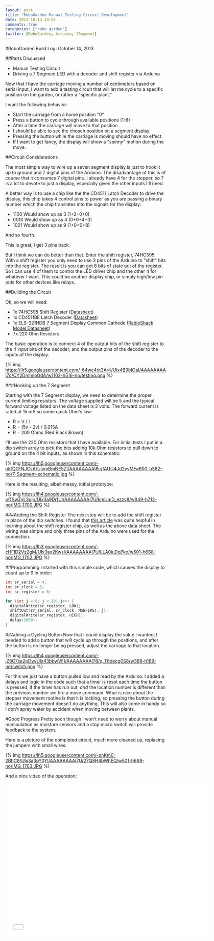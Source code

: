 ```yaml
---
layout: post
title: "RoboGarden Manual Testing Circuit Development"
date: 2013-10-14 19:54
comments: true
categories: ["robo garden"]
twitter: [RoboGarden, Arduino, 7Segment]
---
```


#RoboGarden Build Log: October 14, 2013

##Parts Discussed
- Manual Testing Circuit
- Driving a 7 Segment LED with a decoder and shift register via Arduino

Now that I have the carriage moving a number of centimeters based on serial input, I want to add a testing circuit that will let me cycle to a specific position on the garden, or rather a "specific plant."

I want the following behavior:

- Start the carriage from a home position "0"
- Press a button to cycle through available positions (1-8)
- After a time the carriage will move to that position
- I should be able to see the chosen position on a segment display.
- Pressing the button while the carriage is moving should have no effect.
- If I want to get fancy, the display will show a "spinny" motion during the move.

##Circuit Considerations

The most simple way to wire up a seven segment display is just to hook it up to ground and 7 digital pins of the Arduino. The disadvantage of this is of course that it consumes 7 digital pins. I already have 4 for the stepper, so 7 is a lot to devote to just a display, especially given the other inputs I'll need.

A better way is to use a chip like the the CD4511 Latch Decoder to drive the  display, this chip takes 4 control pins to power as you are passing a binary number which the chip translates into the signals for the display:

- 1100 Would show up as 3 (1+2+0+0)
- 0010 Would show up as 4 (0+0+4+0)
- 1001 Would show up as 9 (1+0+0+8)

And so fourth.

This is great, I get 3 pins back.

But I think we can do better than that. Enter the shift register, 74HC595. With a shift register you only need to use 3 pins of the Arduino to "shift" bits into the register. The result is you can get 8 bits of state out of the register. So I can use 4 of them to control the LED driver chip and the other 4 for whatever I want. This could be another display chip, or simply high/low pin outs for other devices like relays.

##Building the Circuit

Ok, so we will need:

- 1x 74HC595 Shift Register ([Datasheet](http://datasheet.octopart.com/MM74HC595N-Fairchild-datasheet-12735.pdf))
- 1x CD4511BE Latch Decoder ([Datasheet](http://pdf1.alldatasheet.com/datasheet-pdf/view/26904/TI/CD4511BE.html))
- 1x ELS-321HDB 7 Segment Display Common Cathode ([RadioShack Model Datasheet](http://www.digchip.com/datasheets/parts/datasheet/158/ELS-321HDB-pdf.php))
- 7x 220 Ohm Resistors

The basic operation is to connect 4 of the output bits of the shift register to the 4 input bits of the decoder, and the output pins of the decoder to the inputs of the display.

{% img https://lh5.googleusercontent.com/-64wc4ot3Ar4/Ulx4B9bIOaI/AAAAAAAAI7o/CY2DmmjoGdA/w1102-h516-no/testing.png %}

###Hooking up the 7 Segment

Starting with the 7 Segment display, we need to determine the proper current limiting resistors. The voltage supplied will be 5 and the typical forward voltage listed on the data sheet is 2 volts. The forward current is rated at 15 mA so some quick Ohm's law:

- R = V / I
- R = (5v - 2v) / 0.015A
- R = 200 Ohms (Red Black Brown)

I'll use the 220 Ohm resistors that I have available. For initial tests I put in a dip switch array to pick the bits adding 10k Ohm resistors to pull down to ground on the 4 bit inputs, as shown in this schematic:

{% img https://lh5.googleusercontent.com/-okfQTFNJCsA/UlymBmNE5ZI/AAAAAAAAI8c/fAUU4Jd2yvM/w600-h362-no/7-Segment-schematic.jpg %}

Here is the resulting, albeit messy, initial prototype:

{% img https://lh4.googleusercontent.com/-wTSwZyL3gjo/Ulx3a9DrfUI/AAAAAAAAI7U/kmUmD_ezzv8/w949-h712-no/IMG_1700.JPG %}

###Adding the Shift Register
The next step will be to add the shift register in place of the dip switches. I found that [this article](http://bildr.org/2011/02/74hc595/) was quite helpful in learning about the shift register chip, as well as the above data sheet. The wiring was simple and only three pins of the Arduino were used for the connection.

{% img https://lh3.googleusercontent.com/-cHFID2Vz2gM/Ulx3ax2KwsI/AAAAAAAAI7U/LLA0iuDq7ko/w501-h668-no/IMG_1702.JPG %}

##Programming
I started with this simple code, which causes the display to count up to 9 in order:

```c
int sr_serial = 4;
int sr_clock = 5;
int sr_register = 6;

for (int j = 0; j < 10; j++) {
  digitalWrite(sr_register, LOW);
  shiftOut(sr_serial, sr_clock, MSBFIRST, j);
  digitalWrite(sr_register, HIGH);
  delay(1000);
}
```

##Adding a Cycling Button
Now that I could display the value I wanted, I needed to add a button that will cycle up through the positions, and after the button is no longer being pressed, adjust the carriage to that location.

{% img https://lh4.googleusercontent.com/-jZ8C7se2pDw/Ulx43bbwVFI/AAAAAAAAI78/q_T6decg0S8/w388-h189-no/switch.png %}

For this we just have a button pulled low and read by the Arduino. I added a delays and logic in the code such that a timer is reset each time the button is pressed, if the timer has run out, *and* the location number is different than the previous number we fire a move command. What is nice about the stepper movement routine is that it is locking, so pressing the button during the carriage movement doesn't do anything. This will also come in handy so I don't spray water by accident when moving between plants.

#Good Progress
Pretty soon though I won't need to worry about manual manipulation as moisture sensors and a stop micro switch will provide feedback to the system.

Here is a picture of the completed circuit, much more cleaned up, replacing the jumpers with small wires:

{% img https://lh5.googleusercontent.com/-pnKm0-2BhC8/Ulx3a3pY0YI/AAAAAAAAI7U/27Q8H4bWhEQ/w501-h668-no/IMG_1703.JPG %}

And a nice video of the operation:

<iframe width="640" height="480" src="//www.youtube.com/embed/UE_E2tOH2CY" frameborder="0" allowfullscreen></iframe>
